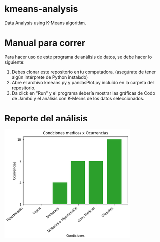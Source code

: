 # kmeans-analysis
Data Analysis using K-Means algorithm.

# Manual para correr
Para hacer uso de este programa de análisis de datos, se debe hacer lo siguiente:
1. Debes clonar este repositorio en tu computadora. (asegúrate de tener algún intérprete de Python instalado)
2. Abre el archivo kmeans.py y pandasPlot.py incluído en la carpeta del repositorio.
3. Da click en "Run" y el programa debería mostrar las gráficas de Codo de Jambú y el análisis con K-Means de los datos seleccionados.

# Reporte del análisis
![me](https://github.com/Yony55/kmeans-analysis/blob/master/Capture1.PNG)
